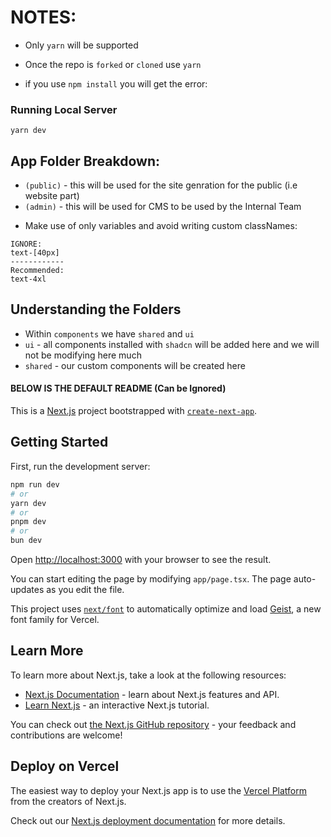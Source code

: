 # NOTES:

- Only `yarn` will be supported

* Once the repo is `forked` or `cloned` use `yarn`

- if you use `npm install` you will get the error:

### Running Local Server

```
yarn dev
```

## App Folder Breakdown:

- `(public)` - this will be used for the site genration for the public (i.e website part)
- `(admin)` - this will be used for CMS to be used by the Internal Team

* Make use of only variables and avoid writing custom classNames:

```
IGNORE:
text-[40px]
------------
Recommended:
text-4xl
```

## Understanding the Folders
- Within `components` we have `shared` and `ui`
- `ui` - all components installed with `shadcn` will be added here and we will not be modifying here much
- `shared` - our custom components will be created here

#### BELOW IS THE DEFAULT README (Can be Ignored)

This is a [Next.js](https://nextjs.org) project bootstrapped with [`create-next-app`](https://nextjs.org/docs/app/api-reference/cli/create-next-app).

## Getting Started

First, run the development server:

```bash
npm run dev
# or
yarn dev
# or
pnpm dev
# or
bun dev
```

Open [http://localhost:3000](http://localhost:3000) with your browser to see the result.

You can start editing the page by modifying `app/page.tsx`. The page auto-updates as you edit the file.

This project uses [`next/font`](https://nextjs.org/docs/app/building-your-application/optimizing/fonts) to automatically optimize and load [Geist](https://vercel.com/font), a new font family for Vercel.

## Learn More

To learn more about Next.js, take a look at the following resources:

- [Next.js Documentation](https://nextjs.org/docs) - learn about Next.js features and API.
- [Learn Next.js](https://nextjs.org/learn) - an interactive Next.js tutorial.

You can check out [the Next.js GitHub repository](https://github.com/vercel/next.js) - your feedback and contributions are welcome!

## Deploy on Vercel

The easiest way to deploy your Next.js app is to use the [Vercel Platform](https://vercel.com/new?utm_medium=default-template&filter=next.js&utm_source=create-next-app&utm_campaign=create-next-app-readme) from the creators of Next.js.

Check out our [Next.js deployment documentation](https://nextjs.org/docs/app/building-your-application/deploying) for more details.
